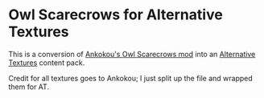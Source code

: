 # Owl Scarecrows for Alternative Textures

This is a conversion of [Ankokou's Owl Scarecrows mod](https://www.nexusmods.com/stardewvalley/mods/936) into an [Alternative Textures](https://www.nexusmods.com/stardewvalley/mods/9246) content pack.

Credit for all textures goes to Ankokou; I just split up the file and wrapped them for AT.